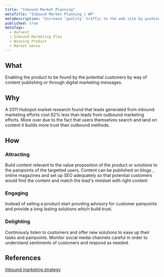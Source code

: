```yaml
---
title: "Inbound Market Planning"
metaTitle: "Inbound Market Planning | WP"
metaDescription: "Increase ‘quality’ traffic to the web site by pushing relevant content to the right minded people via digital marketing channels such as search engine optimization and social media. Continue to help, support and maintain a relationship with both potential and existing customers."
published: true
metaTags:
  - Harvest
  - Inbound Marketing Plan
  - Winning Product
  - Market Sense
---
```


## What
Enabling the product to be found by the potential customers by way of content publishing or through digital marketing messages.

## Why
A 2011 Hubspot market research found that leads generated from inbound marketing efforts cost 62% less than leads from outbound marketing efforts. More over due to the fact that users themselves search and land on content it builds more trust than outbound methods.

## How

### Attracting
Build content relevant to the value proposition of the product or solutions to the painpoints of the targetted users. Content can be published on blogs , online magazines and set up SEO adequately so that potential customers would find the content and match the lead's mindset with right content

### Engaging
Instead of selling a product start provding advisory for customer painpoints and provide a long lasting solutions which build trust.

### Delighting
Continously listen to customers and offer new solutions to ease up their tasks and painpoints. Monitor social medai channels careful in order to understand sentiments of customers and respond as needed.



## References
[Inbound marketing strategy](https://www.wordstream.com/blog/ws/2015/08/25/inbound-marketing-strategy)

